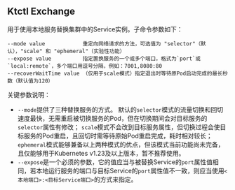 Ktctl Exchange
---

用于使用本地服务替换集群中的Service实例。子命令参数如下：

```text
--mode value            重定向网络请求的方法，可选值为 "selector"（默认），"scale" 和 "ephemeral"（实验性功能）
--expose value          指定置换服务的一个或多个端口，格式为`port`或`local:remote`，多个端口用逗号分隔，例如：7001,8080:80
--recoverWaitTime value （仅用于scale模式）指定退出时等待原Pod启动完成的最长秒数（默认值为120）
```

关键参数说明：

- `--mode`提供了三种替换服务的方式。
  默认的`selector`模式的流量切换和回切速度最快，无需重启被切换服务的Pod，但在切换期间会对目标服务的`selector`属性有修改；
  `scale`模式不会改到目标服务属性，但切换过程会使目标服务的Pod重启，且回切时需等待原始Pod重启完成，耗时相对较长；
  `ephemeral`模式能够兼备以上两种模式的优点，但该模式当前功能尚未完备，且仅能够用于Kubernetes v1.23及以上版本，暂不推荐使用。
- `--expose`是一个必须的参数，它的值应当与被替换Service的`port`属性值相同，若本地运行服务的端口与目标Service的`port`属性值不一致，则应当使用`<本地端口>:<目标Service端口>`的方式来指定。
